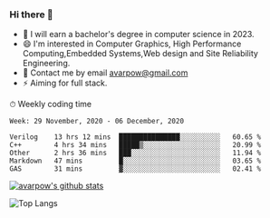 ### Hi there 👋
<!--I have been a GitHub member for [![Years Badge](https://badges.pufler.dev/years/avarpow)](https://badges.pufler.dev)-->
- 🌱 I will earn a bachelor's degree in computer science in 2023.
- 😄 I'm interested in Computer Graphics, High Performance Computing,Embedded Systems,Web design and Site Reliability Engineering.
- 💬 Contact me by email avarpow@gmail.com
- ⚡ Aiming for full stack.

<!--💻 Coding Activity Logging

[![Commits Badge](https://badges.pufler.dev/commits/weekly/avarpow)](https://badges.pufler.dev)-->

⏱ Weekly coding time
<!--START_SECTION:waka-->
```text
Week: 29 November, 2020 - 06 December, 2020

Verilog    13 hrs 12 mins  ███████████████░░░░░░░░░░   60.65 % 
C++        4 hrs 34 mins   █████▒░░░░░░░░░░░░░░░░░░░   20.99 % 
Other      2 hrs 36 mins   ███░░░░░░░░░░░░░░░░░░░░░░   11.94 % 
Markdown   47 mins         █░░░░░░░░░░░░░░░░░░░░░░░░   03.65 % 
GAS        31 mins         ▓░░░░░░░░░░░░░░░░░░░░░░░░   02.41 % 
```
<!--END_SECTION:waka-->

[![avarpow's github stats](https://github-readme-stats.vercel.app/api?username=avarpow&count_private=true&show_icons=true&hide=issues&hide_border=true)](https://github.com/anuraghazra/github-readme-stats)

![Top Langs](https://github-readme-stats.vercel.app/api/top-langs/?username=avarpow&layout=compact&hide_border=true) 
<!--[![avarpow's wakatime stats](https://github-readme-stats.vercel.app/api/wakatime?username=avarpow)](https://github.com/anuraghazra/github-readme-stats)-->
